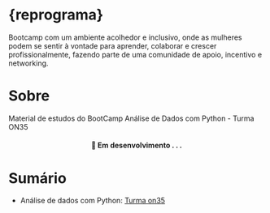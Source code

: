# {reprograma}

Bootcamp com um ambiente acolhedor e inclusivo, onde as mulheres podem se sentir à vontade para aprender, colaborar e crescer profissionalmente, fazendo parte de uma comunidade de apoio, incentivo e networking. 

# Sobre 

Material de estudos do BootCamp Análise de Dados com Python - Turma ON35  

<h4 align="center"> 
	🚧  Em desenvolvimento . . .
</h4>


# Sumário

* Análise de dados com Python: [Turma on35](https://github.com/palomaavena/reprograma/tree/main/on35)
  
  

